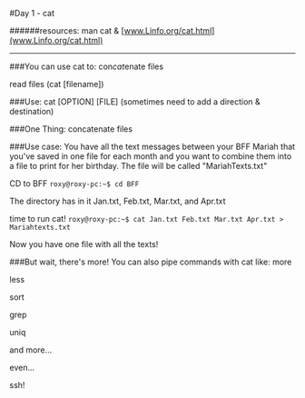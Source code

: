 #Day 1 - cat

######resources: man cat & [www.Linfo.org/cat.html](www.Linfo.org/cat.html)

---
###You can use cat to:
con*cat*enate files

read files (cat [filename])

###Use:
cat [OPTION] [FILE] (sometimes need to add a direction & destination)

###One Thing:
concatenate files

###Use case:
You have all the text messages between your BFF Mariah that you've saved in one file for each month and you want to combine them into a file to print for her birthday.
The file will be called "MariahTexts.txt"

CD to BFF
`roxy@roxy-pc:~$ cd BFF`

The directory has in it Jan.txt, Feb.txt, Mar.txt, and Apr.txt

time to run cat!
`roxy@roxy-pc:~$ cat Jan.txt Feb.txt Mar.txt Apr.txt > Mariahtexts.txt`

Now you have one file with all the texts!

###But wait, there's more!
You can also pipe commands with cat like:
more

less

sort

grep

uniq

and more...

even...

ssh!

